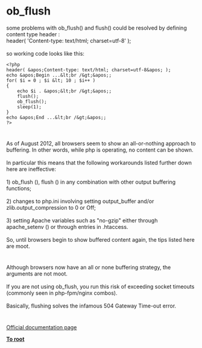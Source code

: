 # ob_flush



some problems with ob_flush() and flush() could be resolved by defining content type header :<br>header( &apos;Content-type: text/html; charset=utf-8&apos; );<br><br>so working code looks like this:<br>

```
<?php
header( &apos;Content-type: text/html; charset=utf-8&apos; );
echo &apos;Begin ...&lt;br /&gt;&apos;;
for( $i = 0 ; $i &lt; 10 ; $i++ )
{
    echo $i . &apos;&lt;br /&gt;&apos;;
    flush();
    ob_flush();
    sleep(1);
}
echo &apos;End ...&lt;br /&gt;&apos;;
?>
```
  

#

As of August 2012, all browsers seem to show an all-or-nothing approach to buffering. In other words, while php is operating, no content can be shown.<br><br>In particular this means that the following workarounds listed further down here are ineffective:<br><br>1) ob_flush (),  flush () in any combination with other output buffering functions;<br><br>2) changes to php.ini involving setting output_buffer and/or zlib.output_compression to 0 or Off;<br><br>3) setting Apache variables such as "no-gzip" either through apache_setenv () or through entries in .htaccess.<br><br>So, until browsers begin to show buffered content again, the tips listed here are moot.  

#

Although browsers now have an all or none buffering strategy, the arguments are not moot.<br><br>If you are not using ob_flush, you run this risk of exceeding socket timeouts (commonly seen in php-fpm/nginx combos).<br><br>Basically, flushing solves the infamous 504 Gateway Time-out error.  

#

[Official documentation page](https://www.php.net/manual/en/function.ob-flush.php)

**[To root](/README.md)**